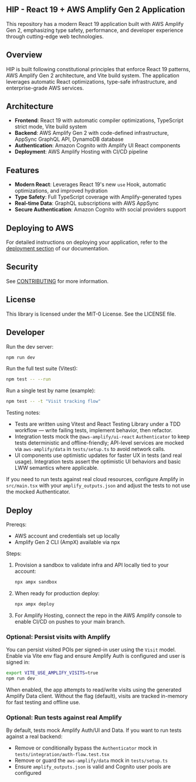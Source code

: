 ## HIP - React 19 + AWS Amplify Gen 2 Application

This repository has a modern React 19 application built with AWS Amplify Gen 2, emphasizing type safety, performance, and developer experience through cutting-edge web technologies.

## Overview

HIP is built following constitutional principles that enforce React 19 patterns, AWS Amplify Gen 2 architecture, and Vite build system. The application leverages automatic React optimizations, type-safe infrastructure, and enterprise-grade AWS services.

## Architecture

- **Frontend**: React 19 with automatic compiler optimizations, TypeScript strict mode, Vite build system
- **Backend**: AWS Amplify Gen 2 with code-defined infrastructure, AppSync GraphQL API, DynamoDB database
- **Authentication**: Amazon Cognito with Amplify UI React components
- **Deployment**: AWS Amplify Hosting with CI/CD pipeline

## Features

- **Modern React**: Leverages React 19's new `use` Hook, automatic optimizations, and improved hydration
- **Type Safety**: Full TypeScript coverage with Amplify-generated types
- **Real-time Data**: GraphQL subscriptions with AWS AppSync
- **Secure Authentication**: Amazon Cognito with social providers support

## Deploying to AWS

For detailed instructions on deploying your application, refer to the [deployment section](https://docs.amplify.aws/react/start/quickstart/#deploy-a-fullstack-app-to-aws) of our documentation.

## Security

See [CONTRIBUTING](CONTRIBUTING.md#security-issue-notifications) for more information.

## License

This library is licensed under the MIT-0 License. See the LICENSE file.

## Developer

Run the dev server:

```bash
npm run dev
```

Run the full test suite (Vitest):

```bash
npm test -- --run
```

Run a single test by name (example):

```bash
npm test -- -t "Visit tracking flow"
```

Testing notes:
- Tests are written using Vitest and React Testing Library under a TDD workflow — write failing tests, implement behavior, then refactor.
- Integration tests mock the `@aws-amplify/ui-react` `Authenticator` to keep tests deterministic and offline-friendly; API-level services are mocked via `aws-amplify/data` in `tests/setup.ts` to avoid network calls.
- UI components use optimistic updates for faster UX in tests (and real usage). Integration tests assert the optimistic UI behaviors and basic LWW semantics where applicable.

If you need to run tests against real cloud resources, configure Amplify in `src/main.tsx` with your `amplify_outputs.json` and adjust the tests to not use the mocked Authenticator.

## Deploy

Prereqs:
- AWS account and credentials set up locally
- Amplify Gen 2 CLI (AmpX) available via npx

Steps:
1. Provision a sandbox to validate infra and API locally tied to your account:
	```bash
	npx ampx sandbox
	```
2. When ready for production deploy:
	```bash
	npx ampx deploy
	```
3. For Amplify Hosting, connect the repo in the AWS Amplify console to enable CI/CD on pushes to your main branch.

### Optional: Persist visits with Amplify

You can persist visited POIs per signed-in user using the `Visit` model. Enable via Vite env flag and ensure Amplify Auth is configured and user is signed in:

```bash
export VITE_USE_AMPLIFY_VISITS=true
npm run dev
```

When enabled, the app attempts to read/write visits using the generated Amplify Data client. Without the flag (default), visits are tracked in-memory for fast testing and offline use.

### Optional: Run tests against real Amplify

By default, tests mock Amplify Auth/UI and Data. If you want to run tests against a real backend:
- Remove or conditionally bypass the `Authenticator` mock in `tests/integration/auth-flow.test.tsx`
- Remove or guard the `aws-amplify/data` mock in `tests/setup.ts`
- Ensure `amplify_outputs.json` is valid and Cognito user pools are configured